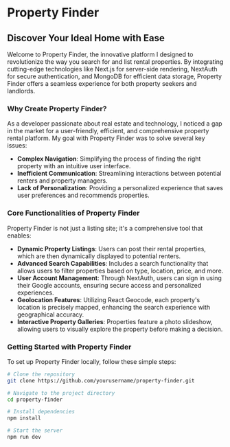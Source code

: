 # Property Finder

## Discover Your Ideal Home with Ease

Welcome to Property Finder, the innovative platform I designed to revolutionize the way you search for and list rental properties. By integrating cutting-edge technologies like Next.js for server-side rendering, NextAuth for secure authentication, and MongoDB for efficient data storage, Property Finder offers a seamless experience for both property seekers and landlords.

### Why Create Property Finder?

As a developer passionate about real estate and technology, I noticed a gap in the market for a user-friendly, efficient, and comprehensive property rental platform. My goal with Property Finder was to solve several key issues:

- **Complex Navigation**: Simplifying the process of finding the right property with an intuitive user interface.
- **Inefficient Communication**: Streamlining interactions between potential renters and property managers.
- **Lack of Personalization**: Providing a personalized experience that saves user preferences and recommends properties.

### Core Functionalities of Property Finder

Property Finder is not just a listing site; it's a comprehensive tool that enables:

- **Dynamic Property Listings**: Users can post their rental properties, which are then dynamically displayed to potential renters.
- **Advanced Search Capabilities**: Includes a search functionality that allows users to filter properties based on type, location, price, and more.
- **User Account Management**: Through NextAuth, users can sign in using their Google accounts, ensuring secure access and personalized experiences.
- **Geolocation Features**: Utilizing React Geocode, each property's location is precisely mapped, enhancing the search experience with geographical accuracy.
- **Interactive Property Galleries**: Properties feature a photo slideshow, allowing users to visually explore the property before making a decision.

### Getting Started with Property Finder

To set up Property Finder locally, follow these simple steps:

```bash
# Clone the repository
git clone https://github.com/yourusername/property-finder.git

# Navigate to the project directory
cd property-finder

# Install dependencies
npm install

# Start the server
npm run dev
